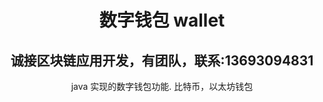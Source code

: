 
<div align="center">
    <h1>数字钱包 wallet</h1>
    <h2>诚接区块链应用开发，有团队，联系:13693094831</h2>
    <p>java 实现的数字钱包功能. 比特币，以太坊钱包 </p>
</div>


